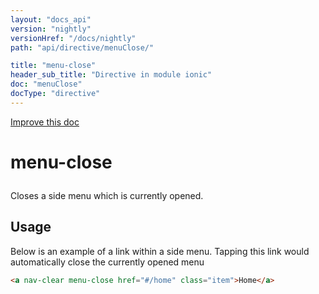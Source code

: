 ```yaml
---
layout: "docs_api"
version: "nightly"
versionHref: "/docs/nightly"
path: "api/directive/menuClose/"

title: "menu-close"
header_sub_title: "Directive in module ionic"
doc: "menuClose"
docType: "directive"
---
```


<div class="improve-docs">
  <a href='http://github.com/driftyco/ionic/edit/master/js/ext/angular/src/directive/ionicSideMenu.js#L427'>
    Improve this doc
  </a>
</div>




<h1 class="api-title">

  menu-close



</h1>





Closes a side menu which is currently opened.








  
<h2 id="usage">Usage</h2>
  
Below is an example of a link within a side menu. Tapping this link would
automatically close the currently opened menu

```html
<a nav-clear menu-close href="#/home" class="item">Home</a>
```
  
  

  






